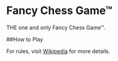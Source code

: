 Fancy Chess Game™
===

THE one and only Fancy Chess Game™.

##How to Play

For rules, visit [Wikipedia](https://en.wikipedia.org/wiki/Chess) for more details.